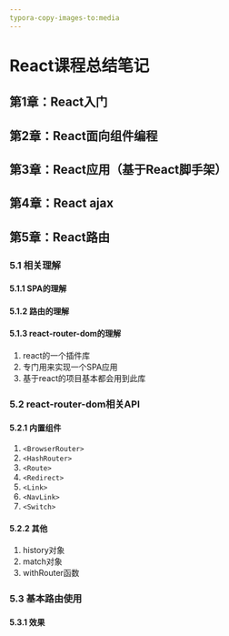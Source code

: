 ```yaml
---
typora-copy-images-to:media
---
```

# React课程总结笔记
## 第1章：React入门
## 第2章：React面向组件编程
## 第3章：React应用（基于React脚手架）
## 第4章：React ajax
## 第5章：React路由
### 5.1 相关理解
#### 5.1.1 SPA的理解
#### 5.1.2 路由的理解
#### 5.1.3 react-router-dom的理解
1. react的一个插件库
2. 专门用来实现一个SPA应用
3. 基于react的项目基本都会用到此库
### 5.2 react-router-dom相关API
#### 5.2.1 内置组件
1. ```<BrowserRouter>```
2. ```<HashRouter>```
3. ```<Route>```
4. ```<Redirect>```
5. ```<Link>```
6. ```<NavLink>```
7. ```<Switch>```
#### 5.2.2 其他
1. history对象
2. match对象
3. withRouter函数
### 5.3 基本路由使用
#### 5.3.1 效果